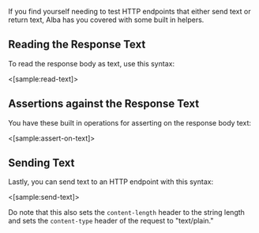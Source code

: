 <!--title: Working with Plain Text Requests-->

If you find yourself needing to test HTTP endpoints that either send text or return text, Alba
has you covered with some built in helpers.

## Reading the Response Text

To read the response body as text, use this syntax:

<[sample:read-text]>

## Assertions against the Response Text

You have these built in operations for asserting on the response body text:

<[sample:assert-on-text]>

## Sending Text

Lastly, you can send text to an HTTP endpoint with this syntax:

<[sample:send-text]>

Do note that this also sets the `content-length` header to the string length and
sets the `content-type` header of the request to "text/plain."